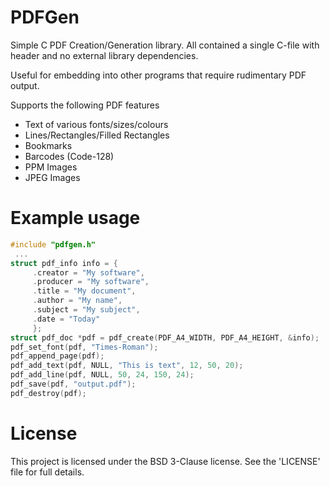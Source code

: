 PDFGen
======

Simple C PDF Creation/Generation library.
All contained a single C-file with header and no external library dependencies.

Useful for embedding into other programs that require rudimentary PDF output.

Supports the following PDF features
* Text of various fonts/sizes/colours
* Lines/Rectangles/Filled Rectangles
* Bookmarks
* Barcodes (Code-128)
* PPM Images
* JPEG Images

Example usage
=============
```c
#include "pdfgen.h"
 ...
struct pdf_info info = {
	 .creator = "My software",
	 .producer = "My software",
	 .title = "My document",
	 .author = "My name",
	 .subject = "My subject",
	 .date = "Today"
	 };
struct pdf_doc *pdf = pdf_create(PDF_A4_WIDTH, PDF_A4_HEIGHT, &info);
pdf_set_font(pdf, "Times-Roman");
pdf_append_page(pdf);
pdf_add_text(pdf, NULL, "This is text", 12, 50, 20);
pdf_add_line(pdf, NULL, 50, 24, 150, 24);
pdf_save(pdf, "output.pdf");
pdf_destroy(pdf);
```

License
=======
This project is licensed under the BSD 3-Clause license. See the 'LICENSE' file for full details.
